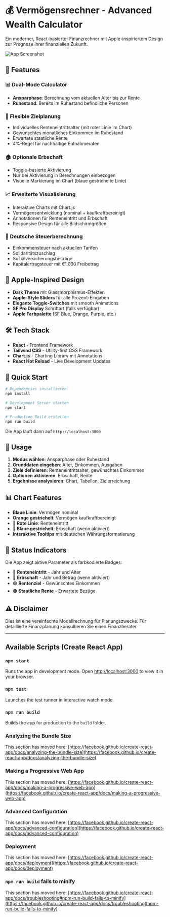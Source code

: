 # 💰 Vermögensrechner - Advanced Wealth Calculator

Ein moderner, React-basierter Finanzrechner mit Apple-inspiriertem Design zur Prognose Ihrer finanziellen Zukunft.

![App Screenshot](https://via.placeholder.com/800x400/1a1a1a/ffffff?text=Vermögensrechner+Preview)

## 🚀 Features

### 📊 Dual-Mode Calculator
- **Ansparphase**: Berechnung vom aktuellen Alter bis zur Rente
- **Ruhestand**: Bereits im Ruhestand befindliche Personen

### 🎯 Flexible Zielplanung
- Individuelles Renteneintrittsalter (mit roter Linie im Chart)
- Gewünschtes monatliches Einkommen im Ruhestand
- Erwartete staatliche Rente
- 4%-Regel für nachhaltige Entnahmeraten

### 🏠 Optionale Erbschaft
- Toggle-basierte Aktivierung
- Nur bei Aktivierung in Berechnungen einbezogen
- Visuelle Markierung im Chart (blaue gestrichelte Linie)

### 📈 Erweiterte Visualisierung
- Interaktive Charts mit Chart.js
- Vermögensentwicklung (nominal + kaufkraftbereinigt)
- Annotationen für Renteneintritt und Erbschaft
- Responsive Design für alle Bildschirmgrößen

### 🧮 Deutsche Steuerberechnung
- Einkommensteuer nach aktuellen Tarifen
- Solidaritätszuschlag
- Sozialversicherungsbeiträge
- Kapitalertragsteuer mit €1.000 Freibetrag

## 🎨 Apple-Inspired Design

- **Dark Theme** mit Glassmorphismus-Effekten
- **Apple-Style Sliders** für alle Prozent-Eingaben
- **Elegante Toggle-Switches** mit smooth Animations
- **SF Pro Display** Schriftart (falls verfügbar)
- **Apple Farbpalette** (SF Blue, Orange, Purple, etc.)

## 🛠️ Tech Stack

- **React** - Frontend Framework
- **Tailwind CSS** - Utility-first CSS Framework
- **Chart.js** - Charting Library mit Annotations
- **React Hot Reload** - Live Development Updates

## 🚀 Quick Start

```bash
# Dependencies installieren
npm install

# Development Server starten
npm start

# Production Build erstellen
npm run build
```

Die App läuft dann auf `http://localhost:3000`

## 📱 Usage

1. **Modus wählen**: Ansparphase oder Ruhestand
2. **Grunddaten eingeben**: Alter, Einkommen, Ausgaben
3. **Ziele definieren**: Renteneintrittsalter, gewünschtes Einkommen
4. **Optionen aktivieren**: Erbschaft, Rente
5. **Ergebnisse analysieren**: Chart, Tabellen, Zielerreichung

## 📊 Chart Features

- **Blaue Linie**: Vermögen nominal
- **Orange gestrichelt**: Vermögen kaufkraftbereinigt  
- **🔴 Rote Linie**: Renteneintritt
- **🔵 Blaue gestrichelt**: Erbschaft (wenn aktiviert)
- **Interaktive Tooltips** mit deutschen Währungsformatierung

## 🎯 Status Indicators

Die App zeigt aktive Parameter als farbkodierte Badges:
- 🔴 **Renteneintritt** - Jahr und Alter
- 🔵 **Erbschaft** - Jahr und Betrag (wenn aktiviert)
- 🟢 **Rentenziel** - Gewünschtes Einkommen
- 🟠 **Staatliche Rente** - Erwartete Bezüge

## ⚠️ Disclaimer

Dies ist eine vereinfachte Modellrechnung für Planungszwecke. Für detaillierte Finanzplanung konsultieren Sie einen Finanzberater.

---

## Available Scripts (Create React App)

### `npm start`
Runs the app in development mode. Open [http://localhost:3000](http://localhost:3000) to view it in your browser.

### `npm test`
Launches the test runner in interactive watch mode.

### `npm run build`
Builds the app for production to the `build` folder.

### Analyzing the Bundle Size

This section has moved here: [https://facebook.github.io/create-react-app/docs/analyzing-the-bundle-size](https://facebook.github.io/create-react-app/docs/analyzing-the-bundle-size)

### Making a Progressive Web App

This section has moved here: [https://facebook.github.io/create-react-app/docs/making-a-progressive-web-app](https://facebook.github.io/create-react-app/docs/making-a-progressive-web-app)

### Advanced Configuration

This section has moved here: [https://facebook.github.io/create-react-app/docs/advanced-configuration](https://facebook.github.io/create-react-app/docs/advanced-configuration)

### Deployment

This section has moved here: [https://facebook.github.io/create-react-app/docs/deployment](https://facebook.github.io/create-react-app/docs/deployment)

### `npm run build` fails to minify

This section has moved here: [https://facebook.github.io/create-react-app/docs/troubleshooting#npm-run-build-fails-to-minify](https://facebook.github.io/create-react-app/docs/troubleshooting#npm-run-build-fails-to-minify)
